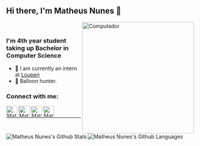 ## Hi there, I'm Matheus Nunes 👋

<img src="https://media0.giphy.com/media/dYsTmIt6zntHD4pVNl/200.webp?cid=ecf05e478g0yegv2dinoiykccfe3pu0gk4zhptlsj3h3bicz&rid=200.webp" min-width="300px" max-width="300px" width="300px" align="right" alt="Computador">
   <br>


### I'm 4th year student taking up Bachelor in Computer Science

- 🔭 I am currently an intern at [Loupen][loupen]
- 🎈 Balloon hunter.

### Connect with me:

[<img align="left" alt="MatheusNunes | Facebook" width="30px" src="https://res.cloudinary.com/nunes/image/upload/v1619395649/iconfinder_1_Facebook_colored_svg_copy_5296499_oowhjz.svg" />][facebook]
[<img align="left" alt="MatheusNunes | LinkedIn" width="30px" src="https://res.cloudinary.com/nunes/image/upload/v1619395763/iconfinder_linkedin_834713_e0wv6o.svg" />][linkedin]
[<img align="left" alt="MatheusNunes | Instagram" width="30px" src="https://res.cloudinary.com/nunes/image/upload/v1619395834/iconfinder_instagram_1632517_a1pzta.svg" />][instagram]
[<img align="left" alt="MatheusNunes | Medium" width="30px" src="https://res.cloudinary.com/nunes/image/upload/v1619395546/iconfinder_medium_4961975_xv7gmv.svg" />][medium]


<br/>

---

<img align="left" alt="Matheus Nunes's Github Stats" src="https://github-readme-stats.vercel.app/api?username=matheusnunesismael&bg_color=30,e96443,904e95&title_color=fff&text_color=fff" />
<img align="left" alt="Matheus Nunes's Github Languages" src="https://github-readme-stats.vercel.app/api/top-langs/?username=matheusnunesismael&layout=compact&bg_color=30,e96443,904e95&title_color=fff&text_color=fff" />

[facebook]: https://www.facebook.com/people/Matheus-Nunes-Ismael/100007590015835
[instagram]: https://www.instagram.com/theusnunis/
[linkedin]: https://www.linkedin.com/in/matheus-nunes-ismael-82675914b/
[medium]: https://medium.com/@nunes.matheus.ismael
[lcass]: https://github.com/EpidemiologiaLCAS
[loupen]: https://loupen.com.br/
[anything]: https://google.com.br
